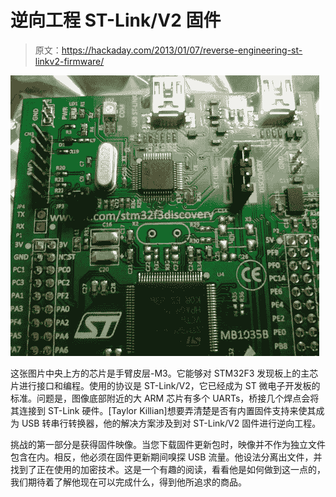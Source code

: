 # 逆向工程 ST-Link/V2 固件

> 原文：<https://hackaday.com/2013/01/07/reverse-engineering-st-linkv2-firmware/>

![reverse-engineering-stlink-v2](img/8949dcd619e661fe6d80a6d246a579bb.png)

这张图片中央上方的芯片是手臂皮层-M3。它能够对 STM32F3 发现板上的主芯片进行接口和编程。使用的协议是 ST-Link/V2，它已经成为 ST 微电子开发板的标准。问题是，图像底部附近的大 ARM 芯片有多个 UARTs，桥接几个焊点会将其连接到 ST-Link 硬件。[Taylor Killian]想要弄清楚是否有内置固件支持来使其成为 USB 转串行转换器，他的解决方案涉及到对 ST-Link/V2 固件进行逆向工程。

挑战的第一部分是获得固件映像。当您下载固件更新包时，映像并不作为独立文件包含在内。相反，他必须在固件更新期间嗅探 USB 流量。他设法分离出文件，并找到了正在使用的加密技术。这是一个有趣的阅读，看看他是如何做到这一点的，我们期待着了解他现在可以完成什么，得到他所追求的商品。